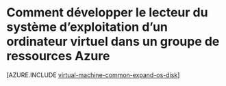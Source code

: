 <properties
   pageTitle="Comment développer le lecteur du système d’exploitation d’un ordinateur virtuel dans un groupe de ressources Azure | Microsoft Azure"
   description="Cet article illustre une approche pour le développement de la taille du lecteur du système d’exploitation d’un ordinateur virtuel à l’aide d’Azure Resource Manager Powershell."
   services="virtual-machines-windows"
   documentationCenter=""
   authors="kirpasingh"
   manager="roshar"
   editor=""
   tags="azure-resource-manager"/>

<tags
   ms.service="virtual-machines-windows"
   ms.devlang="na"
   ms.topic="article"
   ms.tgt_pltfrm="vm-windows"
   ms.workload="infrastructure-services"
   ms.date="10/18/2016"
   ms.author="kirpas"/>

# <a name="how-to-expand-the-os-drive-of-a-virtual-machine-in-an-azure-resource-group"></a>Comment développer le lecteur du système d’exploitation d’un ordinateur virtuel dans un groupe de ressources Azure

[AZURE.INCLUDE [virtual-machine-common-expand-os-disk](../../includes/virtual-machines-common-expand-os-disk.md)]
